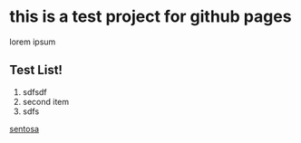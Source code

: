 # this is a test project for github pages

lorem ipsum

## Test List!

1. sdfsdf
2. second item
3. sdfs

[sentosa](https://github.com/HuangLan68/devopsjune17/assets/43903926/e4b034ca-a906-47a0-a418-632e90d6d466)
